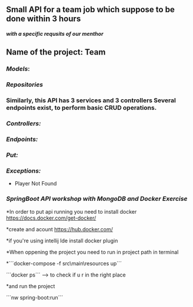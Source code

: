 ## Small API for a team job which suppose to be done within 3 hours
#### *with a specific requsits of our menthor*
## Name of the project: Team


### *Models*:


### *Repositories*


### Similarly, this API has 3 services and 3 controllers Several endpoints exist, to perform basic CRUD operations.


### *Controllers:*


### *Endpoints:*


### *Put:*


### *Exceptions:*
* Player Not Found

### *SpringBoot API workshop with MongoDB and Docker Exercise*

*In order to put api running you need to install docker https://docs.docker.com/get-docker/

*create and acount https://hub.docker.com/

*if you're using intellij Ide install docker plugin

*When oppening the project you need to run in project path in terminal

*´´´docker-compose -f src\main\resources up´´´

´´´docker ps´´´ --> to check if u r in the right place

*and run the project

´´´nw spring-boot:run´´´
